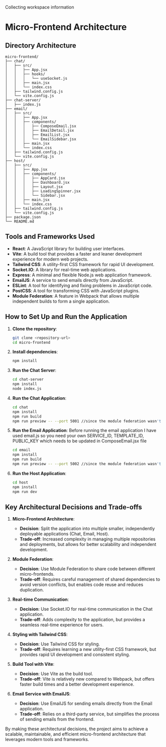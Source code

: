 Collecting workspace information

# Micro-Frontend Architecture

## Directory Architecture

```
micro-frontend/
├── chat/
│   ├── src/
│   │   ├── App.jsx
│   │   ├── hooks/
│   │   │   └── useSocket.js
│   │   ├── main.jsx
│   │   └── index.css
│   ├── tailwind.config.js
│   └── vite.config.js
├── chat-server/
│   ├── index.js
├── email/
│   ├── src/
│   │   ├── App.jsx
│   │   ├── components/
│   │   │   ├── ComposeEmail.jsx
│   │   │   ├── EmailDetail.jsx
│   │   │   ├── EmailList.jsx
│   │   │   └── EmailSidebar.jsx
│   │   ├── main.jsx
│   │   └── index.css
│   ├── tailwind.config.js
│   └── vite.config.js
├── host/
│   ├── src/
│   │   ├── App.jsx
│   │   ├── components/
│   │   │   ├── AppCard.jsx
│   │   │   ├── Dashboard.jsx
│   │   │   ├── Layout.jsx
│   │   │   ├── LoadingSpinner.jsx
│   │   │   └── Sidebar.jsx
│   │   ├── main.jsx
│   │   └── index.css
│   ├── tailwind.config.js
│   └── vite.config.js
├── package.json
└── README.md
```

## Tools and Frameworks Used

- **React**: A JavaScript library for building user interfaces.
- **Vite**: A build tool that provides a faster and leaner development experience for modern web projects.
- **Tailwind CSS**: A utility-first CSS framework for rapid UI development.
- **Socket.IO**: A library for real-time web applications.
- **Express**: A minimal and flexible Node.js web application framework.
- **EmailJS**: A service to send emails directly from JavaScript.
- **ESLint**: A tool for identifying and fixing problems in JavaScript code.
- **PostCSS**: A tool for transforming CSS with JavaScript plugins.
- **Module Federation**: A feature in Webpack that allows multiple independent builds to form a single application.

## How to Set Up and Run the Application

1. **Clone the repository**:
   ```sh
   git clone <repository-url>
   cd micro-frontend
   ```

2. **Install dependencies**:
   ```sh
   npm install
   ```

3. **Run the Chat Server**:
   ```sh
   cd chat-server
   npm install
   node index.js
   ```

4. **Run the Chat Application**:
   ```sh
   cd chat
   npm install
   npm run build
   npm run preview -- --port 5001 //since the module federation wasn't working with only npm run dev
   ```

5. **Run the Email Application**:
   Before running the email application I have used email.js so you need your own SERVICE_ID, TEMPLATE_ID, PUBLIC_KEY which needs to be updated in ComposeEmail.jsx file
   ```sh
   cd email
   npm install
   npm run build
   npm run preview -- --port 5002 //since the module federation wasn't working with only npm run dev
   ```

6. **Run the Host Application**:
   ```sh
   cd host
   npm install
   npm run dev
   ```

## Key Architectural Decisions and Trade-offs

1. **Micro-Frontend Architecture**:
   - **Decision**: Split the application into multiple smaller, independently deployable applications (Chat, Email, Host).
   - **Trade-off**: Increased complexity in managing multiple repositories and deployments, but allows for better scalability and independent development.

2. **Module Federation**:
   - **Decision**: Use Module Federation to share code between different micro-frontends.
   - **Trade-off**: Requires careful management of shared dependencies to avoid version conflicts, but enables code reuse and reduces duplication.

3. **Real-time Communication**:
   - **Decision**: Use Socket.IO for real-time communication in the Chat application.
   - **Trade-off**: Adds complexity to the application, but provides a seamless real-time experience for users.

4. **Styling with Tailwind CSS**:
   - **Decision**: Use Tailwind CSS for styling.
   - **Trade-off**: Requires learning a new utility-first CSS framework, but provides rapid UI development and consistent styling.

5. **Build Tool with Vite**:
   - **Decision**: Use Vite as the build tool.
   - **Trade-off**: Vite is relatively new compared to Webpack, but offers faster build times and a better development experience.

6. **Email Service with EmailJS**:
   - **Decision**: Use EmailJS for sending emails directly from the Email application.
   - **Trade-off**: Relies on a third-party service, but simplifies the process of sending emails from the frontend.

By making these architectural decisions, the project aims to achieve a scalable, maintainable, and efficient micro-frontend architecture that leverages modern tools and frameworks.
